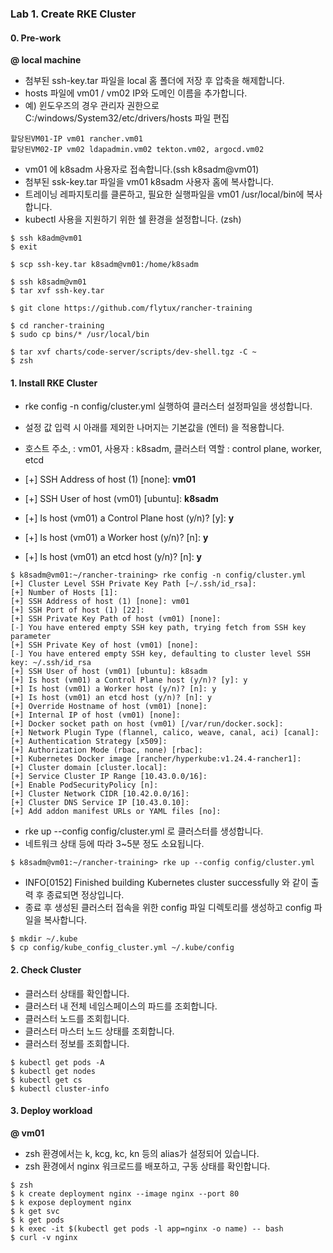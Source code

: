 ### Lab 1. Create RKE Cluster

#### 0. Pre-work

**@ local machine**
- 첨부된 ssh-key.tar 파일을 local 홈 폴더에 저장 후 압축을 해제합니다.
- hosts 파일에 vm01 / vm02 IP와 도메인 이름을 추가합니다.
- 예) 윈도우즈의 경우 관리자 권한으로 C:/windows/System32/etc/drivers/hosts 파일 편집

~~~
할당된VM01-IP vm01 rancher.vm01
할당된VM02-IP vm02 ldapadmin.vm02 tekton.vm02, argocd.vm02
~~~

- vm01 에 k8sadm 사용자로 접속합니다.(ssh k8sadm@vm01)
- 첨부된 ssk-key.tar 파일을 vm01 k8sadm 사용자 홈에 복사합니다.
- 트레이닝 레파지토리를 클론하고, 필요한 실행파일을 vm01 /usr/local/bin에 복사합니다.
- kubectl 사용을 지원하기 위한 쉘 환경을 설정합니다. (zsh)


~~~
$ ssh k8adm@vm01
$ exit

$ scp ssh-key.tar k8sadm@vm01:/home/k8sadm

$ ssh k8sadm@vm01
$ tar xvf ssh-key.tar 

$ git clone https://github.com/flytux/rancher-training

$ cd rancher-training
$ sudo cp bins/* /usr/local/bin

$ tar xvf charts/code-server/scripts/dev-shell.tgz -C ~
$ zsh
~~~

#### 1. Install RKE Cluster

- rke config -n config/cluster.yml 실행하여 클러스터 설정파일을 생성합니다.

- 설정 값 입력 시 아래를 제외한 나머지는 기본값을 (엔터) 을 적용합니다.
- 호스트 주소, :  vm01,  사용자 : k8sadm, 클러스터 역할 : control plane, worker, etcd

- [+] SSH Address of host (1) [none]: **vm01**
- [+] SSH User of host (vm01) [ubuntu]: **k8sadm**
- [+] Is host (vm01) a Control Plane host (y/n)? [y]: **y**
- [+] Is host (vm01) a Worker host (y/n)? [n]: **y**
- [+] Is host (vm01) an etcd host (y/n)? [n]: **y**


~~~
$ k8sadm@vm01:~/rancher-training> rke config -n config/cluster.yml
[+] Cluster Level SSH Private Key Path [~/.ssh/id_rsa]: 
[+] Number of Hosts [1]: 
[+] SSH Address of host (1) [none]: vm01
[+] SSH Port of host (1) [22]: 
[+] SSH Private Key Path of host (vm01) [none]: 
[-] You have entered empty SSH key path, trying fetch from SSH key parameter
[+] SSH Private Key of host (vm01) [none]: 
[-] You have entered empty SSH key, defaulting to cluster level SSH key: ~/.ssh/id_rsa
[+] SSH User of host (vm01) [ubuntu]: k8sadm
[+] Is host (vm01) a Control Plane host (y/n)? [y]: y
[+] Is host (vm01) a Worker host (y/n)? [n]: y
[+] Is host (vm01) an etcd host (y/n)? [n]: y
[+] Override Hostname of host (vm01) [none]: 
[+] Internal IP of host (vm01) [none]: 
[+] Docker socket path on host (vm01) [/var/run/docker.sock]: 
[+] Network Plugin Type (flannel, calico, weave, canal, aci) [canal]: 
[+] Authentication Strategy [x509]: 
[+] Authorization Mode (rbac, none) [rbac]: 
[+] Kubernetes Docker image [rancher/hyperkube:v1.24.4-rancher1]: 
[+] Cluster domain [cluster.local]: 
[+] Service Cluster IP Range [10.43.0.0/16]: 
[+] Enable PodSecurityPolicy [n]: 
[+] Cluster Network CIDR [10.42.0.0/16]: 
[+] Cluster DNS Service IP [10.43.0.10]: 
[+] Add addon manifest URLs or YAML files [no]:
~~~

- rke up --config config/cluster.yml 로 클러스터를 생성합니다.
- 네트워크 상태 등에 따라 3~5분 정도 소요됩니다.

~~~
$ k8sadm@vm01:~/rancher-training> rke up --config config/cluster.yml 
~~~

- INFO[0152] Finished building Kubernetes cluster successfully 와 같이 출력 후 종료되면 정상입니다.
- 종료 후 생성된 클러스터 접속을 위한 config 파일 디렉토리를 생성하고 config 파일을 복사합니다.

~~~
$ mkdir ~/.kube
$ cp config/kube_config_cluster.yml ~/.kube/config
~~~

#### 2. Check Cluster

- 클러스터 상태를 확인합니다.
- 클러스터 내 전체 네임스페이스의 파드를 조회합니다.
- 클러스터 노드를 조회힙니다.
- 클러스터 마스터 노드 상태를 조회합니다.
- 클러스터 정보를 조회합니다.

~~~
$ kubectl get pods -A
$ kubectl get nodes
$ kubectl get cs
$ kubectl cluster-info
~~~

#### 3. Deploy workload

**@ vm01**

- zsh 환경에서는 k, kcg, kc, kn 등의 alias가 설정되어 있습니다.
- zsh 환경에서 nginx 워크로드를 배포하고, 구동 상태를 확인합니다.

~~~
$ zsh
$ k create deployment nginx --image nginx --port 80
$ k expose deployment nginx
$ k get svc
$ k get pods
$ k exec -it $(kubectl get pods -l app=nginx -o name) -- bash
$ curl -v nginx
~~~


